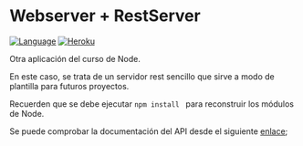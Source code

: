 # Webserver + RestServer

[![Language](https://img.shields.io/badge/node.js%20-%2343853D.svg?&logo=node.js&logoColor=white)](https://nodejs.org/es/)
[![Heroku](https://www.herokucdn.com/deploy/button.png)](https://restserver-curso-avm.herokuapp.com/)

Otra aplicación del curso de Node.

En este caso, se trata de un servidor rest sencillo que sirve a modo de plantilla para futuros proyectos.


Recuerden que se debe ejecutar ```npm install ``` para reconstruir los módulos de Node.

Se puede comprobar la documentación del API desde el siguiente [enlace](https://documenter.getpostman.com/view/14145344/TzJoF1nP);


